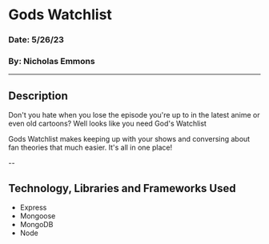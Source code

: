 # Gods Watchlist

### Date: 5/26/23

### By: Nicholas Emmons

---
## Description
Don't you hate when you lose the episode you're up to in the latest anime or even old cartoons? Well looks like you need God's Watchlist

Gods Watchlist makes keeping up with your shows and conversing about fan theories that much easier. It's all in one place!

--


## Technology, Libraries and Frameworks Used
- Express
- Mongoose
- MongoDB
- Node